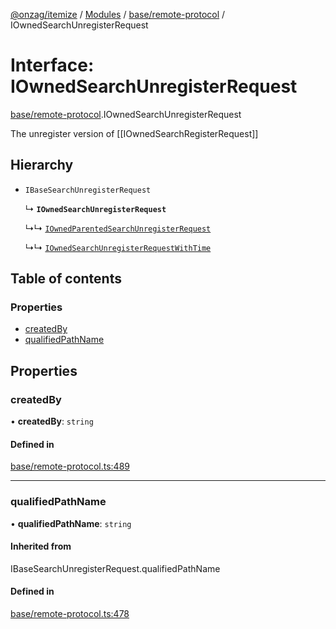 [@onzag/itemize](../README.md) / [Modules](../modules.md) / [base/remote-protocol](../modules/base_remote_protocol.md) / IOwnedSearchUnregisterRequest

# Interface: IOwnedSearchUnregisterRequest

[base/remote-protocol](../modules/base_remote_protocol.md).IOwnedSearchUnregisterRequest

The unregister version of [[IOwnedSearchRegisterRequest]]

## Hierarchy

- `IBaseSearchUnregisterRequest`

  ↳ **`IOwnedSearchUnregisterRequest`**

  ↳↳ [`IOwnedParentedSearchUnregisterRequest`](base_remote_protocol.IOwnedParentedSearchUnregisterRequest.md)

  ↳↳ [`IOwnedSearchUnregisterRequestWithTime`](client_internal_testing.IOwnedSearchUnregisterRequestWithTime.md)

## Table of contents

### Properties

- [createdBy](base_remote_protocol.IOwnedSearchUnregisterRequest.md#createdby)
- [qualifiedPathName](base_remote_protocol.IOwnedSearchUnregisterRequest.md#qualifiedpathname)

## Properties

### createdBy

• **createdBy**: `string`

#### Defined in

[base/remote-protocol.ts:489](https://github.com/onzag/itemize/blob/59702dd5/base/remote-protocol.ts#L489)

___

### qualifiedPathName

• **qualifiedPathName**: `string`

#### Inherited from

IBaseSearchUnregisterRequest.qualifiedPathName

#### Defined in

[base/remote-protocol.ts:478](https://github.com/onzag/itemize/blob/59702dd5/base/remote-protocol.ts#L478)
